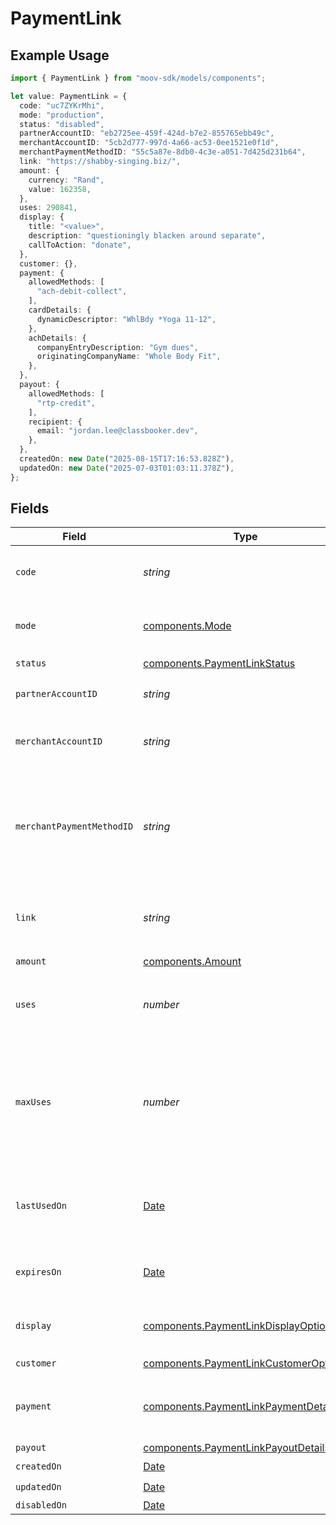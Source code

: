 # PaymentLink

## Example Usage

```typescript
import { PaymentLink } from "moov-sdk/models/components";

let value: PaymentLink = {
  code: "uc7ZYKrMhi",
  mode: "production",
  status: "disabled",
  partnerAccountID: "eb2725ee-459f-424d-b7e2-855765ebb49c",
  merchantAccountID: "5cb2d777-997d-4a66-ac53-0ee1521e0f1d",
  merchantPaymentMethodID: "55c5a87e-8db0-4c3e-a051-7d425d231b64",
  link: "https://shabby-singing.biz/",
  amount: {
    currency: "Rand",
    value: 162358,
  },
  uses: 290841,
  display: {
    title: "<value>",
    description: "questioningly blacken around separate",
    callToAction: "donate",
  },
  customer: {},
  payment: {
    allowedMethods: [
      "ach-debit-collect",
    ],
    cardDetails: {
      dynamicDescriptor: "WhlBdy *Yoga 11-12",
    },
    achDetails: {
      companyEntryDescription: "Gym dues",
      originatingCompanyName: "Whole Body Fit",
    },
  },
  payout: {
    allowedMethods: [
      "rtp-credit",
    ],
    recipient: {
      email: "jordan.lee@classbooker.dev",
    },
  },
  createdOn: new Date("2025-08-15T17:16:53.828Z"),
  updatedOn: new Date("2025-07-03T01:03:11.378Z"),
};
```

## Fields

| Field                                                                                                             | Type                                                                                                              | Required                                                                                                          | Description                                                                                                       | Example                                                                                                           |
| ----------------------------------------------------------------------------------------------------------------- | ----------------------------------------------------------------------------------------------------------------- | ----------------------------------------------------------------------------------------------------------------- | ----------------------------------------------------------------------------------------------------------------- | ----------------------------------------------------------------------------------------------------------------- |
| `code`                                                                                                            | *string*                                                                                                          | :heavy_check_mark:                                                                                                | Unique code identifying this payment link.                                                                        | uc7ZYKrMhi                                                                                                        |
| `mode`                                                                                                            | [components.Mode](../../models/components/mode.md)                                                                | :heavy_check_mark:                                                                                                | The operating mode for an account.                                                                                | production                                                                                                        |
| `status`                                                                                                          | [components.PaymentLinkStatus](../../models/components/paymentlinkstatus.md)                                      | :heavy_check_mark:                                                                                                | N/A                                                                                                               |                                                                                                                   |
| `partnerAccountID`                                                                                                | *string*                                                                                                          | :heavy_check_mark:                                                                                                | The partner's Moov account ID.                                                                                    |                                                                                                                   |
| `merchantAccountID`                                                                                               | *string*                                                                                                          | :heavy_check_mark:                                                                                                | The merchant's Moov account ID.                                                                                   |                                                                                                                   |
| `merchantPaymentMethodID`                                                                                         | *string*                                                                                                          | :heavy_check_mark:                                                                                                | The merchant's preferred payment method ID. Must be a wallet payment method.                                      |                                                                                                                   |
| `link`                                                                                                            | *string*                                                                                                          | :heavy_check_mark:                                                                                                | Link to the payment landing page for this payment link.                                                           |                                                                                                                   |
| `amount`                                                                                                          | [components.Amount](../../models/components/amount.md)                                                            | :heavy_check_mark:                                                                                                | N/A                                                                                                               |                                                                                                                   |
| `uses`                                                                                                            | *number*                                                                                                          | :heavy_check_mark:                                                                                                | The number of times this payment link has been used.                                                              |                                                                                                                   |
| `maxUses`                                                                                                         | *number*                                                                                                          | :heavy_minus_sign:                                                                                                | An optional limit on the number of times this payment link can be used. <br/><br/>**For payouts, `maxUses` is always 1.** |                                                                                                                   |
| `lastUsedOn`                                                                                                      | [Date](https://developer.mozilla.org/en-US/docs/Web/JavaScript/Reference/Global_Objects/Date)                     | :heavy_minus_sign:                                                                                                | The timestamp when this payment link was last used.                                                               |                                                                                                                   |
| `expiresOn`                                                                                                       | [Date](https://developer.mozilla.org/en-US/docs/Web/JavaScript/Reference/Global_Objects/Date)                     | :heavy_minus_sign:                                                                                                | An optional expiration date for this payment link.                                                                |                                                                                                                   |
| `display`                                                                                                         | [components.PaymentLinkDisplayOptions](../../models/components/paymentlinkdisplayoptions.md)                      | :heavy_check_mark:                                                                                                | Customizable display options for a payment link.                                                                  |                                                                                                                   |
| `customer`                                                                                                        | [components.PaymentLinkCustomerOptions](../../models/components/paymentlinkcustomeroptions.md)                    | :heavy_check_mark:                                                                                                | N/A                                                                                                               |                                                                                                                   |
| `payment`                                                                                                         | [components.PaymentLinkPaymentDetails](../../models/components/paymentlinkpaymentdetails.md)                      | :heavy_minus_sign:                                                                                                | Options for payment links used to collect payment.                                                                |                                                                                                                   |
| `payout`                                                                                                          | [components.PaymentLinkPayoutDetails](../../models/components/paymentlinkpayoutdetails.md)                        | :heavy_minus_sign:                                                                                                | N/A                                                                                                               |                                                                                                                   |
| `createdOn`                                                                                                       | [Date](https://developer.mozilla.org/en-US/docs/Web/JavaScript/Reference/Global_Objects/Date)                     | :heavy_check_mark:                                                                                                | N/A                                                                                                               |                                                                                                                   |
| `updatedOn`                                                                                                       | [Date](https://developer.mozilla.org/en-US/docs/Web/JavaScript/Reference/Global_Objects/Date)                     | :heavy_check_mark:                                                                                                | N/A                                                                                                               |                                                                                                                   |
| `disabledOn`                                                                                                      | [Date](https://developer.mozilla.org/en-US/docs/Web/JavaScript/Reference/Global_Objects/Date)                     | :heavy_minus_sign:                                                                                                | N/A                                                                                                               |                                                                                                                   |